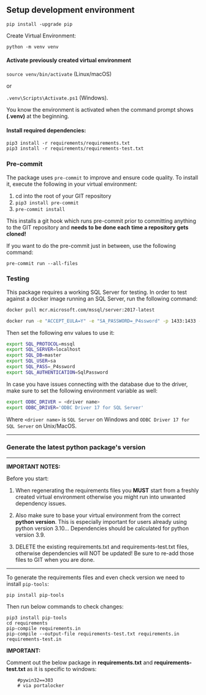 ## Setup development environment

`pip install -upgrade pip`

Create Virtual Environment:

`python -m venv venv`

#### Activate previously created virtual environment

`source venv/bin/activate` (Linux/macOS)

or

`.venv\Scripts\Activate.ps1` (Windows).

You know the environment is activated when the command prompt shows **(.venv)** at the beginning.

#### Install required dependencies:

```
pip3 install -r requirements/requirements.txt
pip3 install -r requirements/requirements-test.txt
```

### Pre-commit

The package uses `pre-commit` to improve and ensure code quality. To install it, execute the following in your virtual
environment:

1. cd into the root of your GIT repository
2. `pip3 install pre-commit`
3. `pre-commit install`

This installs a git hook which runs pre-commit prior to committing anything to the GIT repository and **needs to be done
each time a repository gets cloned!**

If you want to do the pre-commit just in between, use the following command:

`pre-commit run --all-files`

### Testing

This package requires a working SQL Server for testing. In order to test against a docker image running an SQL Server,
run the following command:

```bash
docker pull mcr.microsoft.com/mssql/server:2017-latest

docker run -e "ACCEPT_EULA=Y" -e "SA_PASSWORD=_P4ssword" -p 1433:1433 -d mcr.microsoft.com/mssql/server:2017-latest
```

Then set the following env values to use it:

```bash
export SQL_PROTOCOL=mssql
export SQL_SERVER=localhost
export SQL_DB=master
export SQL_USER=sa
export SQL_PASS=_P4ssword
export SQL_AUTHENTICATION=SqlPassword
```

In case you have issues connecting with the database due to the driver, make sure to set the following environment variable as well:

```bash
export ODBC_DRIVER = <driver name>
export ODBC_DRIVER='ODBC Driver 17 for SQL Server'
```

Where `<driver name>` is `SQL Server` on Windows and `ODBC Driver 17 for SQL Server` on Unix/MacOS.

----

### Generate the latest python package's version

---
**IMPORTANT NOTES:**

Before you start:
1. When regenerating the requirements files you **MUST** start from a freshly created virtual environment otherwise you might run into unwanted dependency issues.

2. Also make sure to base your virtual environment from the correct **python version**. This is especially important for
users already using python version 3.10... Dependencies should be calculated for python version 3.9.

3. DELETE the existing requirements.txt and requirements-test.txt files, otherwise dependencies will NOT be
updated! Be sure to re-add those files to GIT when you are done.
---

To generate the requirements files and even check version we need to install `pip-tools`:

```$bash
pip install pip-tools
```

Then run below commands to check changes:
```$bash
pip3 install pip-tools
cd requirements
pip-compile requirements.in
pip-compile --output-file requirements-test.txt requirements.in requirements-test.in
```


**IMPORTANT:**

Comment out the below package in **requirements.txt** and **requirements-test.txt**
as it is specific to windows:
```$bash
    #pywin32==303
    # via portalocker
```
